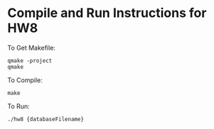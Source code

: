 # Compile and Run Instructions for HW8


To Get Makefile:
```	
qmake -project
qmake
```
To Compile:
```
make
```
To Run:
```	
./hw8 {databaseFilename}
```